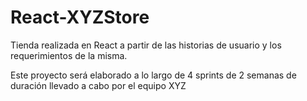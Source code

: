 # React-XYZStore
Tienda realizada en React a partir de las historias de usuario y los requerimientos de la misma.

Este proyecto será elaborado a lo largo de 4 sprints de 2 semanas de duración llevado a cabo por el equipo XYZ
